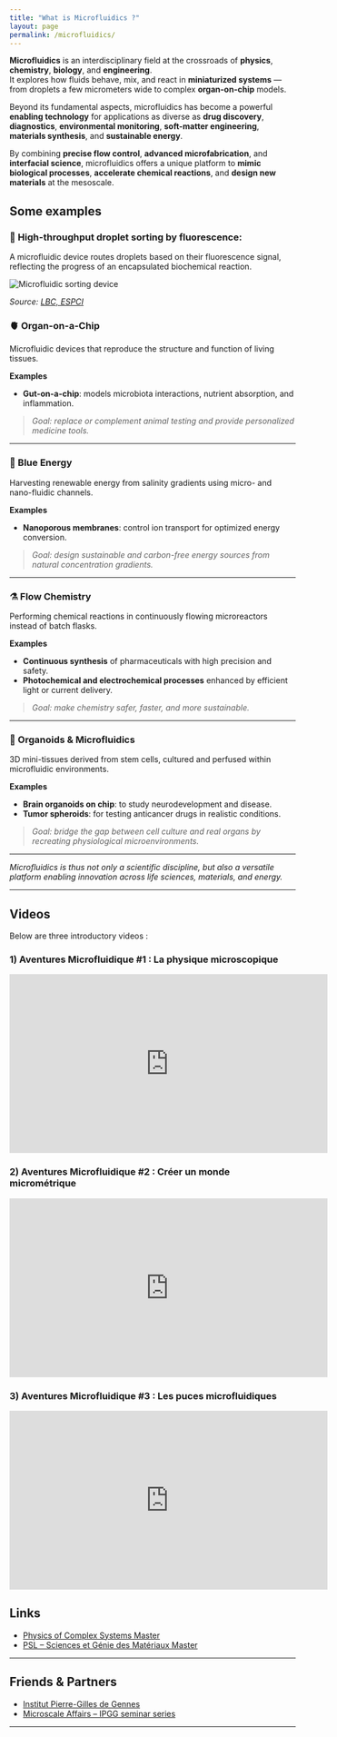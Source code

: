 ```yaml
---
title: "What is Microfluidics ?"
layout: page
permalink: /microfluidics/
---
```


**Microfluidics** is an interdisciplinary field at the crossroads of **physics**, **chemistry**, **biology**, and **engineering**.  
It explores how fluids behave, mix, and react in **miniaturized systems** — from droplets a few micrometers wide to complex **organ-on-chip** models.  

Beyond its fundamental aspects, microfluidics has become a powerful **enabling technology** for applications as diverse as **drug discovery**, **diagnostics**, **environmental monitoring**, **soft-matter engineering**, **materials synthesis**, and **sustainable energy**.  

By combining **precise flow control**, **advanced microfabrication**, and **interfacial science**, microfluidics offers a unique platform to **mimic biological processes**, **accelerate chemical reactions**, and **design new materials** at the mesoscale.


## Some examples

### 🌈 High-throughput droplet sorting by fluorescence:

 A microfluidic device routes droplets based on their fluorescence signal, reflecting the progress of an encapsulated biochemical reaction.  


![Microfluidic sorting device](https://microfluidics-master.fr/wp-content/uploads/2019/01/lbc-sorting.gif)

*Source: [LBC, ESPCI](http://www.lbc.espci.fr)*

### 🫀 Organ-on-a-Chip
Microfluidic devices that reproduce the structure and function of living tissues.

**Examples**
- **Gut-on-a-chip**: models microbiota interactions, nutrient absorption, and inflammation.  

> *Goal: replace or complement animal testing and provide personalized medicine tools.*

---

### 🌊 Blue Energy
Harvesting renewable energy from salinity gradients using micro- and nano-fluidic channels.

**Examples**
- **Nanoporous membranes**: control ion transport for optimized energy conversion.  

> *Goal: design sustainable and carbon-free energy sources from natural concentration gradients.*

---

### ⚗️ Flow Chemistry
Performing chemical reactions in continuously flowing microreactors instead of batch flasks.

**Examples**
- **Continuous synthesis** of pharmaceuticals with high precision and safety.  
- **Photochemical and electrochemical processes** enhanced by efficient light or current delivery.  

> *Goal: make chemistry safer, faster, and more sustainable.*

---

### 🧫 Organoids & Microfluidics
3D mini-tissues derived from stem cells, cultured and perfused within microfluidic environments.

**Examples**
- **Brain organoids on chip**: to study neurodevelopment and disease.  
- **Tumor spheroids**: for testing anticancer drugs in realistic conditions.  

> *Goal: bridge the gap between cell culture and real organs by recreating physiological microenvironments.*

---

*Microfluidics is thus not only a scientific discipline, but also a versatile platform enabling innovation across life sciences, materials, and energy.*

---

## Videos

Below are three introductory videos : 

### 1) Aventures Microfluidique #1 : La physique microscopique
<iframe width="560" height="315" src="https://www.youtube.com/embed/oPJfXSb5QYw?si=Eo1lcLlTpA8tE805"
title="Aventures Microfluidique #1 : La physique microscopique" frameborder="0" allowfullscreen></iframe>

### 2) Aventures Microfluidique #2 : Créer un monde micrométrique
<iframe width="560" height="315" src="https://www.youtube.com/embed/7mptrk-Pmts?si=nfzwQrLkR8puyvBY"
title="Aventures Microfluidique #2 : Créer un monde micrométrique" frameborder="0" allowfullscreen></iframe>

### 3) Aventures Microfluidique #3 : Les puces microfluidiques
<iframe width="560" height="315" src="https://www.youtube.com/embed/wyWGcL3_d00?si=Mgqs3AjsX5smsE5x"
title="Aventures Microfluidique #3 : Les puces microfluidiques" frameborder="0" allowfullscreen></iframe>

## Links

- [Physics of Complex Systems Master](https://physics-complex-systems.fr)  
- [PSL – Sciences et Génie des Matériaux Master](https://www.psl.eu)

---

## Friends & Partners

- [Institut Pierre-Gilles de Gennes](https://www.institut-pgg.com)  
- [Microscale Affairs – IPGG seminar series](https://microscaleaffairs.wixsite.com)

---